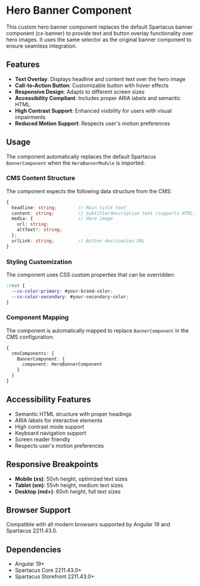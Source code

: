 # Hero Banner Component

This custom hero banner component replaces the default Spartacus banner component (cx-banner) to provide text and button overlay functionality over hero images. It uses the same selector as the original banner component to ensure seamless integration.

## Features

- **Text Overlay**: Displays headline and content text over the hero image
- **Call-to-Action Button**: Customizable button with hover effects
- **Responsive Design**: Adapts to different screen sizes
- **Accessibility Compliant**: Includes proper ARIA labels and semantic HTML
- **High Contrast Support**: Enhanced visibility for users with visual impairments
- **Reduced Motion Support**: Respects user's motion preferences

## Usage

The component automatically replaces the default Spartacus `BannerComponent` when the `HeroBannerModule` is imported.

### CMS Content Structure

The component expects the following data structure from the CMS:

```typescript
{
  headline: string;        // Main title text
  content: string;         // Subtitle/description text (supports HTML)
  media: {                 // Hero image
    url: string;
    altText?: string;
  };
  urlLink: string;         // Button destination URL
}
```

### Styling Customization

The component uses CSS custom properties that can be overridden:

```scss
:root {
  --cx-color-primary: #your-brand-color;
  --cx-color-secondary: #your-secondary-color;
}
```

### Component Mapping

The component is automatically mapped to replace `BannerComponent` in the CMS configuration:

```typescript
{
  cmsComponents: {
    BannerComponent: {
      component: HeroBannerComponent
    }
  }
}
```

## Accessibility Features

- Semantic HTML structure with proper headings
- ARIA labels for interactive elements
- High contrast mode support
- Keyboard navigation support
- Screen reader friendly
- Respects user's motion preferences

## Responsive Breakpoints

- **Mobile (xs)**: 50vh height, optimized text sizes
- **Tablet (sm)**: 55vh height, medium text sizes
- **Desktop (md+)**: 60vh height, full text sizes

## Browser Support

Compatible with all modern browsers supported by Angular 19 and Spartacus 2211.43.0.

## Dependencies

- Angular 19+
- Spartacus Core 2211.43.0+
- Spartacus Storefront 2211.43.0+
